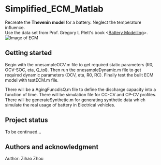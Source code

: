 # Simplified_ECM_Matlab

Recreate the **Thevenin model** for a battery. Neglect the temperature influence. \
Use the data set from Prof. Gregory L Plett's book <[Battery Modelling](http://mocha-java.uccs.edu/BMS1/index.html)>.\
![Image of ECM](https://gitlab.com/zihaos-play-yard/simplified_ecm_matlab/-/blob/main/ECM.PNG)

## Getting started

Begin with the onesampleOCV.m file to get required static parameters (R0, OCV-SOC, eta, Q_tol).
Then run the onesampleDynamic.m file to get required dynamic parameters (OCV, eta, R0, RC).
Finally test the built ECM model with testECM.m file.

There will be a AgingFuncdisQ.m file to define the discharge capacity into a function of time. 
There will be simulation file for CC-CV and CP-CV profiles.
There will be generateSynthetic.m for generating synthetic data which simulate the real usage of battery in Electrical vehicles.

## Project status
To be continued...

## Authors and acknowledgment
Author: Zihao Zhou




